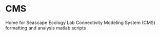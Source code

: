 # CMS
Home for Seascape Ecology Lab Connectivity Modeling System (CMS) formatting and analysis matlab scripts
